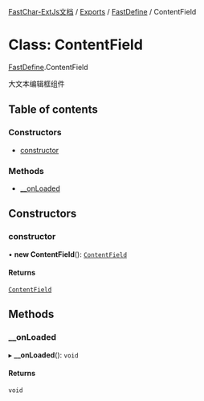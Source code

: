 [FastChar-ExtJs文档](../README.md) / [Exports](../modules.md) / [FastDefine](../modules/FastDefine.md) / ContentField

# Class: ContentField

[FastDefine](../modules/FastDefine.md).ContentField

大文本编辑框组件

## Table of contents

### Constructors

- [constructor](FastDefine.ContentField.md#constructor)

### Methods

- [\_\_onLoaded](FastDefine.ContentField.md#__onloaded)

## Constructors

### constructor

• **new ContentField**(): [`ContentField`](FastDefine.ContentField.md)

#### Returns

[`ContentField`](FastDefine.ContentField.md)

## Methods

### \_\_onLoaded

▸ **__onLoaded**(): `void`

#### Returns

`void`
